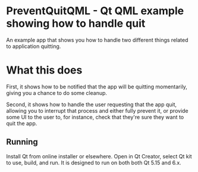 # PreventQuitQML - Qt QML example showing how to handle quit

An example app that shows you how to handle two different things related to
application quitting.

# What this does

First, it shows how to be notified that the app will be
quitting momentarily, giving you a chance to do some cleanup.

Second, it shows how to handle the user requesting that the app quit, allowing
you to interrupt that process and either fully prevent it, or provide some UI to
the user to, for instance, check that they're sure they want to quit the app.

## Running

Install Qt from online installer or elsewhere.
Open in Qt Creator, select Qt kit to use, build, and run.
It is designed to run on both both Qt 5.15 and 6.x.
